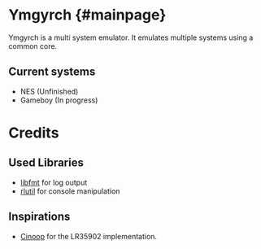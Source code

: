 # Ymgyrch {#mainpage} 

Ymgyrch is a multi system emulator.
It emulates multiple systems using a common core.


## Current systems
* NES (Unfinished)
* Gameboy (In progress)

# Credits

## Used Libraries

* [libfmt](http://fmtlib.net/) for log output
* [rlutil](https://github.com/tapio/rlutil) for console manipulation

## Inspirations
* [Cinoop](https://github.com/CTurt/Cinoop) for the LR35902 implementation.
